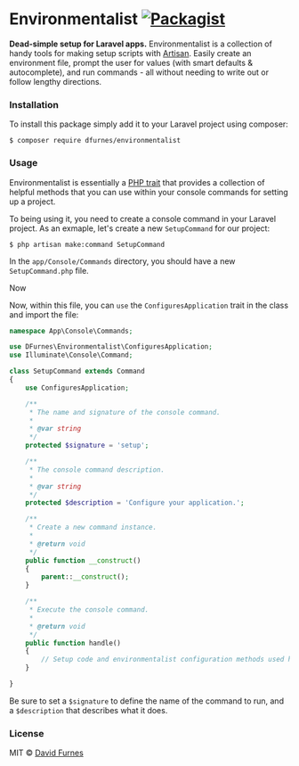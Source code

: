 # Environmentalist [![Packagist](https://img.shields.io/packagist/v/DFurnes/environmentalist.svg?style=flat)](https://packagist.org/packages/DFurnes/environmentalist)

**Dead-simple setup for Laravel apps.** Environmentalist is a collection of handy tools for making setup scripts with [Artisan](https://laravel.com/docs/5.5/artisan). Easily create an environment file, prompt the user for values (with smart defaults & autocomplete), and run commands - all without needing to write out or follow lengthy directions.

### Installation

To install this package simply add it to your Laravel project using composer:

```shell
$ composer require dfurnes/environmentalist
```

### Usage

Environmentalist is essentially a [PHP trait](https://www.php.net/manual/en/language.oop5.traits.php) that provides a collection of helpful methods that you can use within your console commands for setting up a project.

To being using it, you need to create a console command in your Laravel project. As an exmaple, let's create a new `SetupCommand` for our project:

```shell
$ php artisan make:command SetupCommand
```

In the `app/Console/Commands` directory, you should have a new `SetupCommand.php` file.

Now

Now, within this file, you can `use` the `ConfiguresApplication` trait in the class and import the file:

```php
namespace App\Console\Commands;

use DFurnes\Environmentalist\ConfiguresApplication;
use Illuminate\Console\Command;

class SetupCommand extends Command
{
    use ConfiguresApplication;

    /**
     * The name and signature of the console command.
     *
     * @var string
     */
    protected $signature = 'setup';

    /**
     * The console command description.
     *
     * @var string
     */
    protected $description = 'Configure your application.';

    /**
     * Create a new command instance.
     *
     * @return void
     */
    public function __construct()
    {
        parent::__construct();
    }

    /**
     * Execute the console command.
     *
     * @return void
     */
    public function handle()
    {
        // Setup code and environmentalist configuration methods used here!
    }

}
```

Be sure to set a `$signature` to define the name of the command to run, and a `$description` that describes what it does.

### License

MIT &copy; [David Furnes](https://dfurnes.com)
